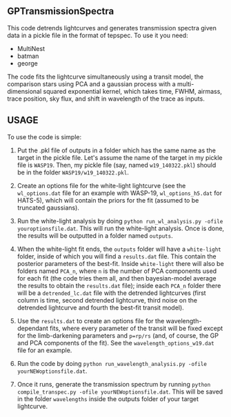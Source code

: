 GPTransmissionSpectra
---

This code detrends lightcurves and generates transmission spectra given data in a pickle file in the format of tepspec. To use it you need:

- MultiNest
- batman
- george

The code fits the lightcurve simultaneously using a transit model, the comparison stars using PCA and a gaussian process with a 
multi-dimensional squared exponential kernel, which takes time, FWHM, airmass, trace position, sky flux, and shift in wavelength of the 
trace as inputs.

USAGE
---

To use the code is simple: 

1. Put the .pkl file of outputs in a folder which has the same name as the target in the pickle file. Let's assume 
the name of the target in my pickle file is `WASP19`. Then, my pickle file (say, named `w19_140322.pkl`) should be in the folder 
`WASP19/w19_140322.pkl`.

2. Create an options file for the white-light lightcurve (see the `wl_options.dat` file for an example with WASP-19, `wl_options_h5.dat` 
for HATS-5), which will contain the priors for the fit (assumed to be truncated gaussians).

3. Run the white-light analysis by doing `python run_wl_analysis.py -ofile youroptionsfile.dat`. This will run the white-light analysis. Once 
is done, the results will be outputted in a folder named `outputs`.

4. When the white-light fit ends, the `outputs` folder will have a `white-light` folder, inside of which you will find a `results.dat` file. 
This contain the posterior parameters of the best-fit. Inside `white-light` there will also be folders named `PCA_n`, where `n` is the number 
of PCA components used for each fit (the code tries them all, and then bayesian-model average the results to obtain the `results.dat` file); 
inside each `PCA_n` folder there will be a `detrended_lc.dat` file with the detrended lightcurves (first column is time, second detrended 
lightcurve, third noise on the detrended lightcurve and fourth the best-fit transit model).

5. Use the `results.dat` to create an options file for the wavelength-dependant fits, where every parameter of the transit will be fixed except for 
the limb-darkening parameters and `p=rp/rs` (and, of course, the GP and PCA components of the fit). See the `wavelength_options_w19.dat` file for 
an example.

6. Run the code by doing `python run_wavelength_analysis.py -ofile yourNEWoptionsfile.dat`.

7. Once it runs, generate the transmission spectrum by running `python compile_transpec.py -ofile yourNEWoptionsfile.dat`. This will be saved in the 
folder `wavelengths` inside the outputs folder of your target lightcurve.
